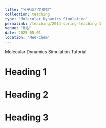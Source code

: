 ```yaml
---
title: "分子动力学模拟"
collection: teaching
type: "Molecular Dynamics Simulation"
permalink: /teaching/2014-spring-teaching-1
venue: "B站"
date: 2025-05-01
location: "Med-Chem"
---
```

Molecular Dynamics Simulation Tutorial


Heading 1
======

Heading 2
======

Heading 3
======
